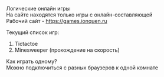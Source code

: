 Логические онлайн игры \
На сайте находятся только игры с онлайн-составляющей \
Рабочий сайт - https://games.ionquen.ru 

Текущий список игр: 
1. Tictactoe 
2. Minesweeper (прохождение на скорость) 

Как играть одному? \
Можно подключиться с разных браузеров к одной комнате
